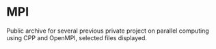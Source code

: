 # MPI
Public archive for several previous private project on parallel computing using CPP and OpenMPI, selected files displayed.
